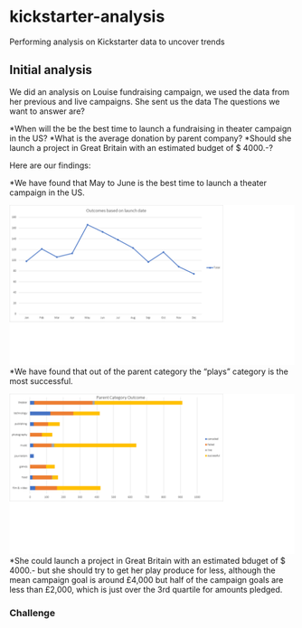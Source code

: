 # kickstarter-analysis
Performing analysis on Kickstarter data to uncover trends

## Initial analysis
We did an analysis on Louise fundraising campaign, we used the data from her previous and live campaigns. She sent us the data 
The questions we want to answer are? 

*When will the be the best time to launch a fundraising in theater campaign in the US?
*What is the average donation by parent company? 
*Should she launch a project in Great Britain with an estimated budget of $ 4000.-?

Here are our findings:

*We have found that May to June is the best time to launch a theater campaign in the US. 

![Outcomes based on launch date](https://github.com/lskerrett/kickstarter-analyis/blob/master/Outcomes%20based%20on%20launch%20date.png)
*We have found that out of the parent category the “plays” category is the most successful. 

![Parent Category Outcome Image](https://github.com/lskerrett/kickstarter-analyis/blob/master/Parent%20Category%20Outcome%20Image.png)
*She could launch a project in Great Britain with an estimated bduget of $ 4000.- but she should try to get her play produce for less, although the mean campaign goal is around £4,000 but half of the campaign goals are less than £2,000, which is just over the 3rd quartile for amounts pledged.

### Challenge
